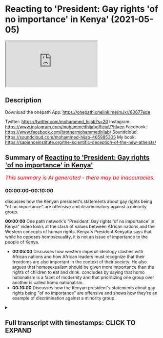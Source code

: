 # Reacting to 'President: Gay rights 'of no importance' in Kenya' (2021-05-05)

<iframe loading='lazy' allow='autoplay' src='https://www.youtube.com/embed/wp4REjWl7yk'></iframe>

## Description

Download the onepath App: <https://onepath.onelink.me/mJxr/60677ede​>

Twitter: <https://twitter.com/mohammed_hijab?s=20>
Instagram: <https://www.instagram.com/mohammedhijabofficial/?hl=en>
Facebook: <https://www.facebook.com/brothermohammedhijab/>
Soundcloud: <https://soundcloud.com/mohammed-hijab-465985305>
My book: <https://sapienceinstitute.org/the-scientific-deception-of-the-new-atheists/>

## Summary of [Reacting to 'President: Gay rights 'of no importance' in Kenya'](https://www.youtube.com/watch?v=wp4REjWl7yk)

*<span style="color:red; font-size:125%">This summary is AI generated - there may be inaccuracies</span>. [](/)*

### <a onclick="modifyYTiframeseektime('0')">00:00:00-00:10:00</a>

discusses how the Kenyan president's statements about gay rights being "of no importance" are offensive and discriminatory against a minority group.

**<a onclick="modifyYTiframeseektime('0')">00:00:00</a>** One path network's "President: Gay rights 'of no importance' in Kenya" video looks at the clash of values between African nations and the Western concepts of human rights. Kenya's President Kenyatta says that while he opposes homosexuality, it is not an issue of importance to the people of Kenya.

* **<a onclick="modifyYTiframeseektime('300')">00:05:00</a>** Discusses how western imperial ideology clashes with African nations and how African leaders must recognize that their freedoms are also important in the context of their society. He also argues that homosexualism should be given more importance than the rights of children to eat and drink. concludes by saying that homo nationalism is a facet of modernity and that prioritizing one group over another is called homo nationalism.
* **<a onclick="modifyYTiframeseektime('600')">00:10:00</a>** Discusses how the Kenyan president's statements about gay rights being "of no importance" are offensive and shows how they're an example of discrimination against a minority group.

<details><summary><h2>Full transcript with timestamps: CLICK TO EXPAND</h2></summary>

<a onclick="modifyYTiframeseektime('0')">0:00:00</a> [Music]  
<a onclick="modifyYTiframeseektime('5')">0:00:05</a> one path network  
<a onclick="modifyYTiframeseektime('7')">0:00:07</a> i mean you guys would have known who  
<a onclick="modifyYTiframeseektime('8')">0:00:08</a> they are already they do a fantastic job  
<a onclick="modifyYTiframeseektime('11')">0:00:11</a> in terms of disseminating  
<a onclick="modifyYTiframeseektime('12')">0:00:12</a> some of the most high quality dowel  
<a onclick="modifyYTiframeseektime('14')">0:00:14</a> videos on the internet in the english  
<a onclick="modifyYTiframeseektime('16')">0:00:16</a> language  
<a onclick="modifyYTiframeseektime('17')">0:00:17</a> they have now actually produced an app  
<a onclick="modifyYTiframeseektime('20')">0:00:20</a> now i know in this ramadan you're going  
<a onclick="modifyYTiframeseektime('22')">0:00:22</a> to want to take advantage of that  
<a onclick="modifyYTiframeseektime('24')">0:00:24</a> i've already taken advantage of that and  
<a onclick="modifyYTiframeseektime('26')">0:00:26</a> browse through the app and it's an  
<a onclick="modifyYTiframeseektime('27')">0:00:27</a> amazing app  
<a onclick="modifyYTiframeseektime('28')">0:00:28</a> i'm sure you're going to be downloading  
<a onclick="modifyYTiframeseektime('30')">0:00:30</a> it right now the link is in the  
<a onclick="modifyYTiframeseektime('32')">0:00:32</a> description  
<a onclick="modifyYTiframeseektime('32')">0:00:32</a> i think one of the most interesting  
<a onclick="modifyYTiframeseektime('33')">0:00:33</a> things to look at in terms of  
<a onclick="modifyYTiframeseektime('35')">0:00:35</a> when you talk about lgbtq rights and  
<a onclick="modifyYTiframeseektime('38')">0:00:38</a> america as a superpower  
<a onclick="modifyYTiframeseektime('40')">0:00:40</a> and also africa as a continent is  
<a onclick="modifyYTiframeseektime('43')">0:00:43</a> the approach of some of the african  
<a onclick="modifyYTiframeseektime('45')">0:00:45</a> presidents to  
<a onclick="modifyYTiframeseektime('47')">0:00:47</a> questions about homosexual rights so i'm  
<a onclick="modifyYTiframeseektime('49')">0:00:49</a> going to look at one  
<a onclick="modifyYTiframeseektime('50')">0:00:50</a> video today there's many of them online  
<a onclick="modifyYTiframeseektime('52')">0:00:52</a> of different  
<a onclick="modifyYTiframeseektime('53')">0:00:53</a> african presidents kind of answering  
<a onclick="modifyYTiframeseektime('56')">0:00:56</a> this in different ways one we're going  
<a onclick="modifyYTiframeseektime('58')">0:00:58</a> to look at today and then come back and  
<a onclick="modifyYTiframeseektime('60')">0:01:00</a> react to it  
<a onclick="modifyYTiframeseektime('61')">0:01:01</a> one of the major issues and it's a  
<a onclick="modifyYTiframeseektime('63')">0:01:03</a> holdover from sort of colonial victorian  
<a onclick="modifyYTiframeseektime('66')">0:01:06</a> is the issue of sexual preference  
<a onclick="modifyYTiframeseektime('69')">0:01:09</a> in many african countries in kenya to be  
<a onclick="modifyYTiframeseektime('72')">0:01:12</a> gay the lgbt  
<a onclick="modifyYTiframeseektime('74')">0:01:14</a> community is is illegal they just want  
<a onclick="modifyYTiframeseektime('76')">0:01:16</a> to have  
<a onclick="modifyYTiframeseektime('77')">0:01:17</a> equal rights the same privacy and  
<a onclick="modifyYTiframeseektime('79')">0:01:19</a> equality as all other kenyans do  
<a onclick="modifyYTiframeseektime('82')">0:01:22</a> is that something that you aspire to for  
<a onclick="modifyYTiframeseektime('84')">0:01:24</a> your country i want to be very clear  
<a onclick="modifyYTiframeseektime('86')">0:01:26</a> uh christian there is  
<a onclick="modifyYTiframeseektime('89')">0:01:29</a> i will not engage in a subject that is  
<a onclick="modifyYTiframeseektime('92')">0:01:32</a> of no  
<a onclick="modifyYTiframeseektime('94')">0:01:34</a> it's uh it is not of any major  
<a onclick="modifyYTiframeseektime('97')">0:01:37</a> importance to the people and the  
<a onclick="modifyYTiframeseektime('98')">0:01:38</a> republic of kenya this  
<a onclick="modifyYTiframeseektime('100')">0:01:40</a> is not an issue as you would want to put  
<a onclick="modifyYTiframeseektime('103')">0:01:43</a> it  
<a onclick="modifyYTiframeseektime('104')">0:01:44</a> of um human rights or this  
<a onclick="modifyYTiframeseektime('107')">0:01:47</a> this is an issue of society of  
<a onclick="modifyYTiframeseektime('111')">0:01:51</a> our own base as a culture as a people  
<a onclick="modifyYTiframeseektime('115')">0:01:55</a> regardless of which community you come  
<a onclick="modifyYTiframeseektime('118')">0:01:58</a> from  
<a onclick="modifyYTiframeseektime('119')">0:01:59</a> this is not acceptable this is not  
<a onclick="modifyYTiframeseektime('121')">0:02:01</a> agreeable this is not about uhuru  
<a onclick="modifyYTiframeseektime('123')">0:02:03</a> kenyatta saying  
<a onclick="modifyYTiframeseektime('124')">0:02:04</a> yes or no this is an issue that the  
<a onclick="modifyYTiframeseektime('127')">0:02:07</a> people of kenya themselves  
<a onclick="modifyYTiframeseektime('129')">0:02:09</a> who have bestowed upon themselves a  
<a onclick="modifyYTiframeseektime('131')">0:02:11</a> constitution  
<a onclick="modifyYTiframeseektime('132')">0:02:12</a> right after several years have clearly  
<a onclick="modifyYTiframeseektime('135')">0:02:15</a> stated  
<a onclick="modifyYTiframeseektime('136')">0:02:16</a> that this is not a subject that they  
<a onclick="modifyYTiframeseektime('140')">0:02:20</a> are willing to engage in it's very  
<a onclick="modifyYTiframeseektime('143')">0:02:23</a> you're going to get yourself into  
<a onclick="modifyYTiframeseektime('144')">0:02:24</a> trouble i mean for her to say you're  
<a onclick="modifyYTiframeseektime('146')">0:02:26</a> going to get yourself into trouble  
<a onclick="modifyYTiframeseektime('148')">0:02:28</a> to an elected official not just an  
<a onclick="modifyYTiframeseektime('151')">0:02:31</a> elected official but the president  
<a onclick="modifyYTiframeseektime('153')">0:02:33</a> of kenya the president of kenya i think  
<a onclick="modifyYTiframeseektime('156')">0:02:36</a> shows absolute audacity in fact i was  
<a onclick="modifyYTiframeseektime('159')">0:02:39</a> quite surprised  
<a onclick="modifyYTiframeseektime('160')">0:02:40</a> when i looked at the comments in this  
<a onclick="modifyYTiframeseektime('161')">0:02:41</a> particular video the one with the most  
<a onclick="modifyYTiframeseektime('164')">0:02:44</a> like 16 000 comments is one who is high  
<a onclick="modifyYTiframeseektime('167')">0:02:47</a> somebody is highlighting this point who  
<a onclick="modifyYTiframeseektime('169')">0:02:49</a> are you to tell he says  
<a onclick="modifyYTiframeseektime('171')">0:02:51</a> in the comment a democratically elected  
<a onclick="modifyYTiframeseektime('174')">0:02:54</a> leader  
<a onclick="modifyYTiframeseektime('174')">0:02:54</a> of a sovereign nation that he will get  
<a onclick="modifyYTiframeseektime('176')">0:02:56</a> in trouble for representing the values  
<a onclick="modifyYTiframeseektime('178')">0:02:58</a> of his people  
<a onclick="modifyYTiframeseektime('179')">0:02:59</a> and then he says correctly i think the  
<a onclick="modifyYTiframeseektime('181')">0:03:01</a> west needs to stop forcing minority  
<a onclick="modifyYTiframeseektime('183')">0:03:03</a> opinions down the throats of nations  
<a onclick="modifyYTiframeseektime('184')">0:03:04</a> that are fundamentally opposed  
<a onclick="modifyYTiframeseektime('186')">0:03:06</a> to those ideals let's continue listening  
<a onclick="modifyYTiframeseektime('188')">0:03:08</a> to it but it's a global issue right now  
<a onclick="modifyYTiframeseektime('191')">0:03:11</a> it's it's important to them  
<a onclick="modifyYTiframeseektime('194')">0:03:14</a> where they are why is it i am saying to  
<a onclick="modifyYTiframeseektime('196')">0:03:16</a> you as president  
<a onclick="modifyYTiframeseektime('197')">0:03:17</a> important to me as the leader  
<a onclick="modifyYTiframeseektime('201')">0:03:21</a> of 49 million kenyans  
<a onclick="modifyYTiframeseektime('204')">0:03:24</a> and after if you want to ask me my  
<a onclick="modifyYTiframeseektime('207')">0:03:27</a> personal opinion  
<a onclick="modifyYTiframeseektime('209')">0:03:29</a> what is your personal after i finish my  
<a onclick="modifyYTiframeseektime('211')">0:03:31</a> process i can talk about my personal  
<a onclick="modifyYTiframeseektime('213')">0:03:33</a> opinion  
<a onclick="modifyYTiframeseektime('214')">0:03:34</a> would you publicly say that people who  
<a onclick="modifyYTiframeseektime('216')">0:03:36</a> are lgbt  
<a onclick="modifyYTiframeseektime('218')">0:03:38</a> gay members of the kenyan population  
<a onclick="modifyYTiframeseektime('221')">0:03:41</a> should not be discriminated against  
<a onclick="modifyYTiframeseektime('223')">0:03:43</a> no kenyan should be abused  
<a onclick="modifyYTiframeseektime('227')">0:03:47</a> should be you know  
<a onclick="modifyYTiframeseektime('231')">0:03:51</a> mistreated in any particular every  
<a onclick="modifyYTiframeseektime('234')">0:03:54</a> kenyan  
<a onclick="modifyYTiframeseektime('234')">0:03:54</a> is protected by law you see here what  
<a onclick="modifyYTiframeseektime('236')">0:03:56</a> we're seeing is a clash  
<a onclick="modifyYTiframeseektime('238')">0:03:58</a> of uh we're seeing a clash of values  
<a onclick="modifyYTiframeseektime('240')">0:04:00</a> really but not just a clash of values or  
<a onclick="modifyYTiframeseektime('242')">0:04:02</a> in the sense that you've got these kind  
<a onclick="modifyYTiframeseektime('243')">0:04:03</a> of american  
<a onclick="modifyYTiframeseektime('244')">0:04:04</a> uh knowledge productions being forced  
<a onclick="modifyYTiframeseektime('247')">0:04:07</a> down  
<a onclick="modifyYTiframeseektime('248')">0:04:08</a> the kenyan president's and not just him  
<a onclick="modifyYTiframeseektime('250')">0:04:10</a> but the society in which he represents  
<a onclick="modifyYTiframeseektime('252')">0:04:12</a> because correctly he says  
<a onclick="modifyYTiframeseektime('253')">0:04:13</a> about ninety percent ninety-nine percent  
<a onclick="modifyYTiframeseektime('255')">0:04:15</a> some say nine out of ten  
<a onclick="modifyYTiframeseektime('257')">0:04:17</a> people in his country see homosexuality  
<a onclick="modifyYTiframeseektime('259')">0:04:19</a> as uh  
<a onclick="modifyYTiframeseektime('260')">0:04:20</a> inexcusable as an act but we're seeing  
<a onclick="modifyYTiframeseektime('264')">0:04:24</a> actual problems within the framework of  
<a onclick="modifyYTiframeseektime('266')">0:04:26</a> the westerner because  
<a onclick="modifyYTiframeseektime('268')">0:04:28</a> the western framework says okay you're  
<a onclick="modifyYTiframeseektime('269')">0:04:29</a> allowed to have a sovereign nation  
<a onclick="modifyYTiframeseektime('271')">0:04:31</a> and this is one of the um kind of human  
<a onclick="modifyYTiframeseektime('274')">0:04:34</a> rights that you can have  
<a onclick="modifyYTiframeseektime('275')">0:04:35</a> but at this end you can have a democrat  
<a onclick="modifyYTiframeseektime('277')">0:04:37</a> democratic vote but at the same time  
<a onclick="modifyYTiframeseektime('279')">0:04:39</a> you got these minority rights which you  
<a onclick="modifyYTiframeseektime('281')">0:04:41</a> should respect so what should be  
<a onclick="modifyYTiframeseektime('283')">0:04:43</a> prioritized here  
<a onclick="modifyYTiframeseektime('284')">0:04:44</a> should it be that you have democratic  
<a onclick="modifyYTiframeseektime('287')">0:04:47</a> agency of a for  
<a onclick="modifyYTiframeseektime('288')">0:04:48</a> of a sovereign nation that is  
<a onclick="modifyYTiframeseektime('290')">0:04:50</a> prioritized or the minority rights of  
<a onclick="modifyYTiframeseektime('293')">0:04:53</a> a group of people who have decided to  
<a onclick="modifyYTiframeseektime('296')">0:04:56</a> identify  
<a onclick="modifyYTiframeseektime('297')">0:04:57</a> through their sexuality so even within  
<a onclick="modifyYTiframeseektime('300')">0:05:00</a> the framework of western imperial  
<a onclick="modifyYTiframeseektime('303')">0:05:03</a> or ideology there's is a clash within  
<a onclick="modifyYTiframeseektime('307')">0:05:07</a> that framework not just  
<a onclick="modifyYTiframeseektime('308')">0:05:08</a> in contra distinction or juxtaposition  
<a onclick="modifyYTiframeseektime('311')">0:05:11</a> with the african nations  
<a onclick="modifyYTiframeseektime('313')">0:05:13</a> so let's continue and kind of finalize  
<a onclick="modifyYTiframeseektime('315')">0:05:15</a> with some thoughts  
<a onclick="modifyYTiframeseektime('317')">0:05:17</a> every single kenyan but  
<a onclick="modifyYTiframeseektime('320')">0:05:20</a> they also must recognize that their  
<a onclick="modifyYTiframeseektime('322')">0:05:22</a> freedoms  
<a onclick="modifyYTiframeseektime('324')">0:05:24</a> are also must be taken into the  
<a onclick="modifyYTiframeseektime('327')">0:05:27</a> entire context of the society and he is  
<a onclick="modifyYTiframeseektime('330')">0:05:30</a> right that is a question of society and  
<a onclick="modifyYTiframeseektime('332')">0:05:32</a> not only that but  
<a onclick="modifyYTiframeseektime('334')">0:05:34</a> on contractarian understandings of  
<a onclick="modifyYTiframeseektime('336')">0:05:36</a> liberalism okay where  
<a onclick="modifyYTiframeseektime('338')">0:05:38</a> you as as a subject individual subject  
<a onclick="modifyYTiframeseektime('340')">0:05:40</a> you are  
<a onclick="modifyYTiframeseektime('341')">0:05:41</a> contracted to the the foreign nation or  
<a onclick="modifyYTiframeseektime('343')">0:05:43</a> to the nation in question through  
<a onclick="modifyYTiframeseektime('344')">0:05:44</a> citizenship or whatever it may be  
<a onclick="modifyYTiframeseektime('347')">0:05:47</a> you are obliged to obey by laws you are  
<a onclick="modifyYTiframeseektime('350')">0:05:50</a> obliged to obey by law so now you have a  
<a onclick="modifyYTiframeseektime('352')">0:05:52</a> another layer  
<a onclick="modifyYTiframeseektime('354')">0:05:54</a> of problem not not once again a problem  
<a onclick="modifyYTiframeseektime('358')">0:05:58</a> between ideologies but within the  
<a onclick="modifyYTiframeseektime('359')">0:05:59</a> ideology of liberalism  
<a onclick="modifyYTiframeseektime('361')">0:06:01</a> because here we have okay sovereign  
<a onclick="modifyYTiframeseektime('362')">0:06:02</a> nation you have the democratic uh  
<a onclick="modifyYTiframeseektime('366')">0:06:06</a> initiative  
<a onclick="modifyYTiframeseektime('367')">0:06:07</a> and now you also have a third layer  
<a onclick="modifyYTiframeseektime('369')">0:06:09</a> which is a social contract all three are  
<a onclick="modifyYTiframeseektime('371')">0:06:11</a> pointing in the direction of  
<a onclick="modifyYTiframeseektime('372')">0:06:12</a> okay homosexual homosexuality can  
<a onclick="modifyYTiframeseektime('374')">0:06:14</a> legitimately from within theory  
<a onclick="modifyYTiframeseektime('376')">0:06:16</a> okay be seen as something which can be  
<a onclick="modifyYTiframeseektime('378')">0:06:18</a> outlawed but then that  
<a onclick="modifyYTiframeseektime('381')">0:06:21</a> the only kind of um thing against this  
<a onclick="modifyYTiframeseektime('384')">0:06:24</a> is to say well actually  
<a onclick="modifyYTiframeseektime('386')">0:06:26</a> homosexuals are minority right and that  
<a onclick="modifyYTiframeseektime('389')">0:06:29</a> should trump everything else  
<a onclick="modifyYTiframeseektime('390')">0:06:30</a> now you can make arguments either way  
<a onclick="modifyYTiframeseektime('392')">0:06:32</a> what i will say  
<a onclick="modifyYTiframeseektime('393')">0:06:33</a> is un inexcusable really is the fact  
<a onclick="modifyYTiframeseektime('397')">0:06:37</a> that in the past the uncle tom  
<a onclick="modifyYTiframeseektime('399')">0:06:39</a> the uncle tom barack obama when he went  
<a onclick="modifyYTiframeseektime('402')">0:06:42</a> to uh  
<a onclick="modifyYTiframeseektime('403')">0:06:43</a> kenya which is his actual you know kind  
<a onclick="modifyYTiframeseektime('405')">0:06:45</a> of mother  
<a onclick="modifyYTiframeseektime('406')">0:06:46</a> nation if you want to call it is actual  
<a onclick="modifyYTiframeseektime('408')">0:06:48</a> nation where it's from  
<a onclick="modifyYTiframeseektime('410')">0:06:50</a> he was speaking down to the kenyan  
<a onclick="modifyYTiframeseektime('412')">0:06:52</a> people most of which you don't believe  
<a onclick="modifyYTiframeseektime('414')">0:06:54</a> that homosexuality should be something  
<a onclick="modifyYTiframeseektime('416')">0:06:56</a> which is  
<a onclick="modifyYTiframeseektime('417')">0:06:57</a> practiced uh publicly or  
<a onclick="modifyYTiframeseektime('420')">0:07:00</a> actual penetrative homosexuality is done  
<a onclick="modifyYTiframeseektime('423')">0:07:03</a> he's speaking down and trying to lecture  
<a onclick="modifyYTiframeseektime('425')">0:07:05</a> them using western  
<a onclick="modifyYTiframeseektime('427')">0:07:07</a> uh imperial parliaments the point of the  
<a onclick="modifyYTiframeseektime('429')">0:07:09</a> matter is this  
<a onclick="modifyYTiframeseektime('431')">0:07:11</a> he went further in tying foreign aid  
<a onclick="modifyYTiframeseektime('434')">0:07:14</a> foreign aid with  
<a onclick="modifyYTiframeseektime('438')">0:07:18</a> whether or not countries  
<a onclick="modifyYTiframeseektime('441')">0:07:21</a> implement lgbtq policies this means to  
<a onclick="modifyYTiframeseektime('444')">0:07:24</a> say now look  
<a onclick="modifyYTiframeseektime('445')">0:07:25</a> when you have african countries in  
<a onclick="modifyYTiframeseektime('446')">0:07:26</a> poverty happening in african countries  
<a onclick="modifyYTiframeseektime('448')">0:07:28</a> and children  
<a onclick="modifyYTiframeseektime('448')">0:07:28</a> dying toddlers dying babies dying  
<a onclick="modifyYTiframeseektime('451')">0:07:31</a> because they don't have the food  
<a onclick="modifyYTiframeseektime('452')">0:07:32</a> to nourish themselves what what obama  
<a onclick="modifyYTiframeseektime('456')">0:07:36</a> and the  
<a onclick="modifyYTiframeseektime('456')">0:07:36</a> liberal project in america have decided  
<a onclick="modifyYTiframeseektime('458')">0:07:38</a> to do is say  
<a onclick="modifyYTiframeseektime('460')">0:07:40</a> that is less of a priority than  
<a onclick="modifyYTiframeseektime('462')">0:07:42</a> homosexuals  
<a onclick="modifyYTiframeseektime('463')">0:07:43</a> getting to experiment sexually in a  
<a onclick="modifyYTiframeseektime('465')">0:07:45</a> public sphere  
<a onclick="modifyYTiframeseektime('466')">0:07:46</a> can you imagine this so the right of a  
<a onclick="modifyYTiframeseektime('468')">0:07:48</a> homosexual  
<a onclick="modifyYTiframeseektime('469')">0:07:49</a> to have intercourse or to show intimacy  
<a onclick="modifyYTiframeseektime('471')">0:07:51</a> to his homosexual partner in a public  
<a onclick="modifyYTiframeseektime('473')">0:07:53</a> sphere because we're not talking about  
<a onclick="modifyYTiframeseektime('474')">0:07:54</a> what happens behind closed doors  
<a onclick="modifyYTiframeseektime('476')">0:07:56</a> that is more important  
<a onclick="modifyYTiframeseektime('479')">0:07:59</a> than the right of a child to eat and  
<a onclick="modifyYTiframeseektime('481')">0:08:01</a> drink  
<a onclick="modifyYTiframeseektime('482')">0:08:02</a> and we are gonna tie foreign aid with  
<a onclick="modifyYTiframeseektime('485')">0:08:05</a> your  
<a onclick="modifyYTiframeseektime('486')">0:08:06</a> uh with a foreign um prime minister or  
<a onclick="modifyYTiframeseektime('488')">0:08:08</a> president's ability to implement lgbtq  
<a onclick="modifyYTiframeseektime('491')">0:08:11</a> policies what have the kids got to do  
<a onclick="modifyYTiframeseektime('492')">0:08:12</a> with these policies  
<a onclick="modifyYTiframeseektime('494')">0:08:14</a> what a cruel and unusual kind of  
<a onclick="modifyYTiframeseektime('496')">0:08:16</a> punishment that you're inflicting upon  
<a onclick="modifyYTiframeseektime('498')">0:08:18</a> children who are completely bystanders  
<a onclick="modifyYTiframeseektime('501')">0:08:21</a> to these ideological discussions  
<a onclick="modifyYTiframeseektime('503')">0:08:23</a> it shows you the extent to which the  
<a onclick="modifyYTiframeseektime('505')">0:08:25</a> uncle tom  
<a onclick="modifyYTiframeseektime('506')">0:08:26</a> barack obama and those who follow his  
<a onclick="modifyYTiframeseektime('508')">0:08:28</a> footsteps are willing to go  
<a onclick="modifyYTiframeseektime('511')">0:08:31</a> to strip people away from their  
<a onclick="modifyYTiframeseektime('514')">0:08:34</a> rights young children democratic  
<a onclick="modifyYTiframeseektime('517')">0:08:37</a> citizens wherever you  
<a onclick="modifyYTiframeseektime('518')">0:08:38</a> whoever it may be in african countries  
<a onclick="modifyYTiframeseektime('521')">0:08:41</a> and this should  
<a onclick="modifyYTiframeseektime('521')">0:08:41</a> highlight to us the extent to which this  
<a onclick="modifyYTiframeseektime('523')">0:08:43</a> agenda this colonializing  
<a onclick="modifyYTiframeseektime('526')">0:08:46</a> imperial agenda of the americans is a  
<a onclick="modifyYTiframeseektime('528')">0:08:48</a> corrosive force  
<a onclick="modifyYTiframeseektime('529')">0:08:49</a> which needs to be tackled head-on  
<a onclick="modifyYTiframeseektime('531')">0:08:51</a> actually in the literature there is  
<a onclick="modifyYTiframeseektime('533')">0:08:53</a> there is a name  
<a onclick="modifyYTiframeseektime('534')">0:08:54</a> for this there's a name for prioritizing  
<a onclick="modifyYTiframeseektime('536')">0:08:56</a> kind of  
<a onclick="modifyYTiframeseektime('537')">0:08:57</a> one community right over another okay  
<a onclick="modifyYTiframeseektime('539')">0:08:59</a> and it's called homo nationalism  
<a onclick="modifyYTiframeseektime('541')">0:09:01</a> jasper poa says homo nationalism is  
<a onclick="modifyYTiframeseektime('544')">0:09:04</a> defined  
<a onclick="modifyYTiframeseektime('544')">0:09:04</a> as a facet of modernity and a historical  
<a onclick="modifyYTiframeseektime('547')">0:09:07</a> shift marked by the entrance of  
<a onclick="modifyYTiframeseektime('549')">0:09:09</a> some homosexual bodies as worthy of  
<a onclick="modifyYTiframeseektime('551')">0:09:11</a> protection by nation-states  
<a onclick="modifyYTiframeseektime('553')">0:09:13</a> a constitutive and fundamental um  
<a onclick="modifyYTiframeseektime('558')">0:09:18</a> relationship between the state  
<a onclick="modifyYTiframeseektime('560')">0:09:20</a> capitalism and sexuality  
<a onclick="modifyYTiframeseektime('562')">0:09:22</a> the point here is if you want what is  
<a onclick="modifyYTiframeseektime('565')">0:09:25</a> homo nationalism is basically  
<a onclick="modifyYTiframeseektime('567')">0:09:27</a> prioritizing one community in this case  
<a onclick="modifyYTiframeseektime('569')">0:09:29</a> the gays right gay community  
<a onclick="modifyYTiframeseektime('571')">0:09:31</a> whatever that may mean nowadays to be  
<a onclick="modifyYTiframeseektime('573')">0:09:33</a> honest because that is ill-defined  
<a onclick="modifyYTiframeseektime('575')">0:09:35</a> we don't know what that means no more  
<a onclick="modifyYTiframeseektime('577')">0:09:37</a> with with the inclusion of all these  
<a onclick="modifyYTiframeseektime('578')">0:09:38</a> other  
<a onclick="modifyYTiframeseektime('579')">0:09:39</a> letters of the lgbtq plus  
<a onclick="modifyYTiframeseektime('583')">0:09:43</a> over and above another community in this  
<a onclick="modifyYTiframeseektime('585')">0:09:45</a> case it's africans  
<a onclick="modifyYTiframeseektime('586')">0:09:46</a> it's black people it's children you see  
<a onclick="modifyYTiframeseektime('589')">0:09:49</a> who  
<a onclick="modifyYTiframeseektime('590')">0:09:50</a> can't get now the the the foreign aid  
<a onclick="modifyYTiframeseektime('592')">0:09:52</a> that they would have  
<a onclick="modifyYTiframeseektime('593')">0:09:53</a> uh used to feed themselves and to clothe  
<a onclick="modifyYTiframeseektime('602')">0:10:02</a> themselves  
<a onclick="modifyYTiframeseektime('609')">0:10:09</a> you  
</details>
